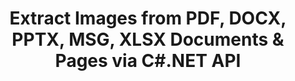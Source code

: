 ---
############################# Static ############################
layout: "auto-gen-gist"
draft: false
path: "parser/net/extract/image"
otherformats: DOC DOT DOCX DOCM DOTX DOTM TXT ODT OTT RTF PDF XHTML MHTML MD XML EPUB FB2 CHM XLT XLSX XLSM XLSB XLTX XLTM ODS CSV OTS XLA XLAM PPT PPTX  PPS POT PPSX PPTM POTX PPSM ODP OTP PST OST EML EMLX MSG ONE 

############################# Head ############################
head_title: "Extract Images from Excel, Word, PDF & Other Document or Page via .NET "
head_description: "GroupDocs.Parser .NET API enables software programmers to extract images from different documents such as MS  Excel, Word, PowerPoint, PDF & more inside their .NET Apps."

############################# Header ############################
title: "Extract Images from PDF, DOCX, PPTX, MSG, XLSX Documents & Pages via C#.NET API"
description: "GroupDocs.Parser .NET API allows programmers to extract images from PDF, DOC, DOCX, PPT, PPTX, EML, MSG, XLS, XLSX, CSV, ODT, RTF & EPUB documents or document's Pages."

######################### Download Button #######################
button:
    enable: true

############################# About ############################
about:
    enable: true
    title: "How to Extract Images from Documents or Page Area  via .NET?"
    content: |
       Images can be used to deliver information in such a way that may not be expressible by words. Images help us in grabbing user’s attention and explain tough concepts with ease. Sometimes while reading documents, journals or benefiting from presentations we often found some fascinating images and wanted to download it.  GroupDocs.Parser  for .NET is a powerful API that help users to develop useful applications for extracting images from different types of documents and save them in PNG, JPEG, WebP, GIF, BMP and other formats. The API has included supports for text as well images extraction from some of the most commonly used file formats, such as PDF, Emails, Ebooks, Microsoft Office formats: Word (DOC, DOCX), PowerPoint (PPT, PPTX), Excel (XLS, XLSX), LibreOffice formats and many more.  The API also fully supports documents parsing, extracting plain and structured text, text searching by  keywords, extract metadata or images, containers as well as attachments and many more. 

############################# content ############################
steps:
    enable: true
    block:
    - title_left: "Extract Images from XLS Documents via C# "
      content_left: |
       GroupDocs.Parser .NET API enables software developers to extract images from XLS documents. The following C# .NET code example demonstrates how to extract images inside a XLS document. 

      title_right: "How to Extract Images via .NET"
      content_right: |
        * Create an instance of [Parser](https://apireference.groupdocs.com/parser/net/groupdocs.parser/parser) 
        * check if images extraction is supported 
        * Iterate over images in the document
        * Call [getImages](https://apireference.groupdocs.com/parser/net/groupdocs.parser/parser/methods/getimages) method extract all images from the whole document.
        * Print all images

      gisthash: "6bc9e8fea228c9e1b99425b338bb0f00"
      gistfile: "images_extraction_form_documents.cs"

    - title_left: "Images Extraction from XLS Document's Page via C#"
      content_left: |
       GroupDocs.Parser .NET allows software developers to extract images from XLS documents's page. The below C# .NET code shows how images extraction can be achived  inside a XLS document. 

      title_right: "Extract File Image via .NET"
      content_right: |
        * Create an instance of [Parser](https://apireference.groupdocs.com/parser/net/groupdocs.parser/parser)  
        * Check document for images extraction support
        * Get document info by calling [GetDocumentInfo](https://apireference.groupdocs.com/parser/net/groupdocs.parser/parser/methods/getdocumentinfo) 
        * Check document for pages existing
        * Iterate over pages and Print a page number
        * Call [getImages(Int32)](https://apireference.groupdocs.com/parser/net/groupdocs.parser.parser/getimages/methods/2) method extract all images from the whole document.
        * Iterate over images and Print the images
     
      gisthash: "2000d476c202a688677f57a2fbd7ceab"
      gistfile: "images_extraction_form_documents_page.cs"
      
    - title_left: "How to Extract Image from XLS Documents Page Area"
      content_left: |
       GroupDocs.Parser .NET API fully supports extraction of images from XLS documents using a couple of lines of .NET code. The following .NET code example shows how to perform images extraction from a XLS document page area.

      title_right: "Extract Images from a File Page Area via .NET"
      content_right: |
        * Create an instance of [Parser](https://apireference.groupdocs.com/parser/net/groupdocs.parser/parser)   
        * customize Options creation that can be used for images extraction
        * Check document for images extraction support
        * Extract images from the upper-left corner of a page by calling [getImages(options)](https://apireference.groupdocs.com/parser/net/groupdocs.parser.parser/getimages/methods/3) method using customize Options.
        * Iterate over images and Print the images
     
      gisthash: "ea6c6b8fa613384f1e7f637dabcb7bca"
      gistfile: "extract_images_form_documents_page_area.cs"

    - title_left: "How to Extract & Save Image to a File via C# .NET"
      content_left: |
       GroupDocs.Parser .NET API allows software developers to extract images from a document and save it into a file with a just couple of lines of .NET code. The following example demonstrates  how to perform images extraction from a XLS document and save the image contents to the file. 

      title_right: "Save Images to a File via .NET"
      content_right: |
        * Create an instance of [Parser](https://apireference.groupdocs.com/parser/net/groupdocs.parser/parser) class
        * Extract images from document
        * Call [getImages](https://apireference.groupdocs.com/parser/net/groupdocs.parser/parser/methods/getimages) method extract all images from the whole document.
        * Check document for images extraction support
        * Extract images from the upper-left corner of a page by calling [getImages(options)](https://apireference.groupdocs.com/parser/net/groupdocs.parser.parser/getimages/methods/3) method using customize Options.
        * option Creation for saving  images in PNG format
        * Iterate over images and Save the image to the PNG file
     
      gisthash: "bc242d5ff4050564fa275858ffa7d34f"
      gistfile: "images_saving_to_files.cs"

    - title_left: "System Requirements"
      content_left: |
        GroupDocs.Parser for .NET is fully supported on all major platforms and operating systems. For complete system requirements guide, please visit [system requirements](hhttps://docs.groupdocs.com/parser/net/system-requirements/) Before executing the code below, please make sure that you have the following prerequisites installled on your system:
        * Operating Systems: Microsoft Windows, Linux, MacOS
        * Development Environment:  Visual Studio, Xamarin, MonoDevelop etc
        * Frameworks: .NET Framework, .NET Standard, .NET Core, Mono
        * Get the latest version of GroupDocs.Assembly .NET APIs from [NuGet](https://www.nuget.org/packages/GroupDocs.parser/)
        
      title_right: "Why Use GroupDocs.Parser"
      content_right: |
        * Plain text extraction support  from any supported documents
        * Documents parsing via user-defined templates.
        * Fully support structured text extraction
        * Text searching via keyword as well as regular expression
        * Extract formatted text, metadata, images, containers, and attachments.
        * Extract table of contents for some supported document formats.
        * Parse form data from PDF documents.
        * Extract hyperlinks from the document

demos:
    enable: true
        

about_formats:
    enable: true


more_formats:
    enable: true


back_to_top:
    enable: true
---